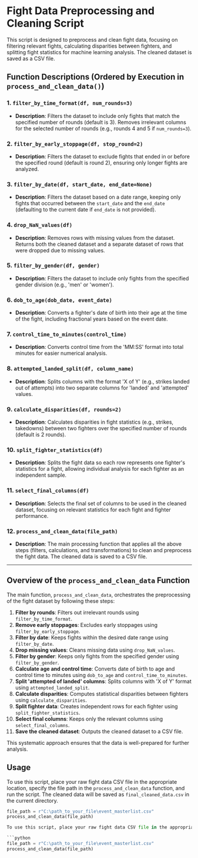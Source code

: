 # Fight Data Preprocessing and Cleaning Script

This script is designed to preprocess and clean fight data, focusing on filtering relevant fights, calculating disparities between fighters, and splitting fight statistics for machine learning analysis. The cleaned dataset is saved as a CSV file.

## Function Descriptions (Ordered by Execution in `process_and_clean_data()`)

### 1. `filter_by_time_format(df, num_rounds=3)`
- **Description**: Filters the dataset to include only fights that match the specified number of rounds (default is 3). Removes irrelevant columns for the selected number of rounds (e.g., rounds 4 and 5 if `num_rounds=3`).

### 2. `filter_by_early_stoppage(df, stop_round=2)`
- **Description**: Filters the dataset to exclude fights that ended in or before the specified round (default is round 2), ensuring only longer fights are analyzed.

### 3. `filter_by_date(df, start_date, end_date=None)`
- **Description**: Filters the dataset based on a date range, keeping only fights that occurred between the `start_date` and the `end_date` (defaulting to the current date if `end_date` is not provided).

### 4. `drop_NaN_values(df)`
- **Description**: Removes rows with missing values from the dataset. Returns both the cleaned dataset and a separate dataset of rows that were dropped due to missing values.

### 5. `filter_by_gender(df, gender)`
- **Description**: Filters the dataset to include only fights from the specified gender division (e.g., 'men' or 'women').

### 6. `dob_to_age(dob_date, event_date)`
- **Description**: Converts a fighter's date of birth into their age at the time of the fight, including fractional years based on the event date.

### 7. `control_time_to_minutes(control_time)`
- **Description**: Converts control time from the 'MM:SS' format into total minutes for easier numerical analysis.

### 8. `attempted_landed_split(df, column_name)`
- **Description**: Splits columns with the format 'X of Y' (e.g., strikes landed out of attempts) into two separate columns for 'landed' and 'attempted' values.

### 9. `calculate_disparities(df, rounds=2)`
- **Description**: Calculates disparities in fight statistics (e.g., strikes, takedowns) between two fighters over the specified number of rounds (default is 2 rounds).

### 10. `split_fighter_statistics(df)`
- **Description**: Splits the fight data so each row represents one fighter's statistics for a fight, allowing individual analysis for each fighter as an independent sample.

### 11. `select_final_columns(df)`
- **Description**: Selects the final set of columns to be used in the cleaned dataset, focusing on relevant statistics for each fight and fighter performance.

### 12. `process_and_clean_data(file_path)`
- **Description**: The main processing function that applies all the above steps (filters, calculations, and transformations) to clean and preprocess the fight data. The cleaned data is saved to a CSV file.

---

## Overview of the `process_and_clean_data` Function

The main function, `process_and_clean_data`, orchestrates the preprocessing of the fight dataset by following these steps:

1. **Filter by rounds**: Filters out irrelevant rounds using `filter_by_time_format`.
2. **Remove early stoppages**: Excludes early stoppages using `filter_by_early_stoppage`.
3. **Filter by date**: Keeps fights within the desired date range using `filter_by_date`.
4. **Drop missing values**: Cleans missing data using `drop_NaN_values`.
5. **Filter by gender**: Keeps only fights from the specified gender using `filter_by_gender`.
6. **Calculate age and control time**: Converts date of birth to age and control time to minutes using `dob_to_age` and `control_time_to_minutes`.
7. **Split 'attempted of landed' columns**: Splits columns with 'X of Y' format using `attempted_landed_split`.
8. **Calculate disparities**: Computes statistical disparities between fighters using `calculate_disparities`.
9. **Split fighter data**: Creates independent rows for each fighter using `split_fighter_statistics`.
10. **Select final columns**: Keeps only the relevant columns using `select_final_columns`.
11. **Save the cleaned dataset**: Outputs the cleaned dataset to a CSV file.

This systematic approach ensures that the data is well-prepared for further analysis.

## Usage

To use this script, place your raw fight data CSV file in the appropriate location, specify the file path in the `process_and_clean_data` function, and run the script. The cleaned data will be saved as `final_cleaned_data.csv` in the current directory.

```python
file_path = r"C:\path_to_your_file\event_masterlist.csv"
process_and_clean_data(file_path)

To use this script, place your raw fight data CSV file in the appropriate location, specify the file path in the `process_and_clean_data` function, and run the script. The cleaned data will be saved as `final_cleaned_data.csv` in the current directory.

```python
file_path = r"C:\path_to_your_file\event_masterlist.csv"
process_and_clean_data(file_path)
